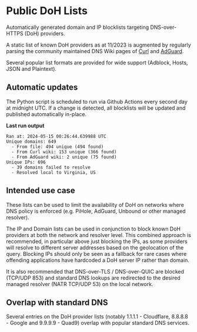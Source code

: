 # Public DoH Lists
Automatically generated domain and IP blocklists targeting DNS-over-HTTPS (DoH) providers.

A static list of known DoH providers as at 11/2023 is augmented by regularly parsing the community maintained DNS Wiki pages of [Curl](https://github.com/curl/curl/wiki/DNS-over-HTTPS) and [AdGuard](https://github.com/AdguardTeam/KnowledgeBaseDNS/blob/master/docs/general/dns-providers.md).

Several popular list formats are provided for wide support (Adblock, Hosts, JSON and Plaintext).

## Automatic updates
The Python script is scheduled to run via Github Actions every second day at midnight UTC. If a change is detected, all blocklists will be updated and published automatically in-place.

<!-- start_run-stats -->
**Last run output**
```
Ran at: 2024-05-15 00:26:44.639988 UTC
Unique domains: 649
  - From file: 494 unique (494 found)
  - From Curl wiki: 153 unique (366 found)
  - From AdGuard wiki: 2 unique (75 found)
Unique IPs: 696
  - 39 domains failed to resolve
  - Resolved local to Virginia, US
```
<!-- end_run-stats -->

## Intended use case
These lists can be used to limit the availability of DoH on networks where DNS policy is enforced (e.g. PiHole, AdGuard, Unbound or other managed resolver).

The IP and Domain lists can be used in conjunction to block known DoH providers at both the network and resolver level. This combined approach is recommended, in particular above just blocking the IPs, as some providers will resolve to different server addresses based on the geolocation of the query. Blocking IPs should only be seen as a fallback for rare cases where offending applications have hardcoded a DoH server IP rather than domain.

It is also recommended that DNS-over-TLS / DNS-over-QUIC are blocked (TCP/UDP 853) and standard DNS lookups are redirected to the desired managed resolver (NATR TCP/UDP 53) on the local network.

## Overlap with standard DNS
Several entries on the DoH provider lists (notably 1.1.1.1 - Cloudflare, 8.8.8.8 - Google and 9.9.9.9 - Quad9) overlap with popular standard DNS services.

